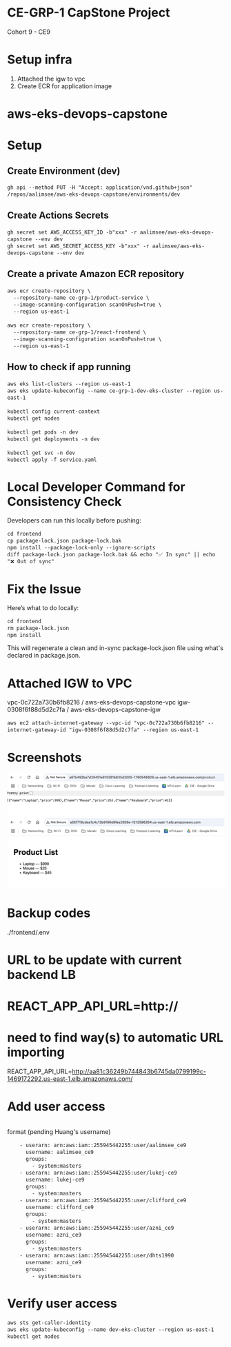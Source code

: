 # CE-GRP-1 CapStone Project
Cohort 9 - CE9

# Setup infra
1. Attached the igw to vpc
2. Create ECR for application image


# aws-eks-devops-capstone

# Setup

## Create Environment (dev)
```
gh api --method PUT -H "Accept: application/vnd.github+json" /repos/aalimsee/aws-eks-devops-capstone/environments/dev
```

## Create Actions Secrets
```
gh secret set AWS_ACCESS_KEY_ID -b"xxx" -r aalimsee/aws-eks-devops-capstone --env dev
gh secret set AWS_SECRET_ACCESS_KEY -b"xxx" -r aalimsee/aws-eks-devops-capstone --env dev
```

## Create a private Amazon ECR repository
```
aws ecr create-repository \
  --repository-name ce-grp-1/product-service \
  --image-scanning-configuration scanOnPush=true \
  --region us-east-1

aws ecr create-repository \
  --repository-name ce-grp-1/react-frontend \
  --image-scanning-configuration scanOnPush=true \
  --region us-east-1  
```

## How to check if app running

```
aws eks list-clusters --region us-east-1
aws eks update-kubeconfig --name ce-grp-1-dev-eks-cluster --region us-east-1

kubectl config current-context
kubectl get nodes

kubectl get pods -n dev
kubectl get deployments -n dev

kubectl get svc -n dev
kubectl apply -f service.yaml

```

# Local Developer Command for Consistency Check
Developers can run this locally before pushing:
```
cd frontend
cp package-lock.json package-lock.bak
npm install --package-lock-only --ignore-scripts
diff package-lock.json package-lock.bak && echo "✅ In sync" || echo "❌ Out of sync"
```

# Fix the Issue
Here’s what to do locally:
```
cd frontend
rm package-lock.json
npm install
```

This will regenerate a clean and in-sync package-lock.json file using what's declared in package.json.

# Attached IGW to VPC
vpc-0c722a730b6fb8216 / aws-eks-devops-capstone-vpc
igw-0308f6f88d5d2c7fa / aws-eks-devops-capstone-igw

```
aws ec2 attach-internet-gateway --vpc-id "vpc-0c722a730b6fb8216" --internet-gateway-id "igw-0308f6f88d5d2c7fa" --region us-east-1
```

# Screenshots
![Backend page](images/product-service.png)
![Frontend page](images/react-frontend.png)



# Backup codes
./frontend/.env

# URL to be update with current backend LB
# REACT_APP_API_URL=http://<your-backend-LB-URL>
# need to find way(s) to automatic URL importing
REACT_APP_API_URL=http://aa81c36249b744843b6745da0799199c-1469172292.us-east-1.elb.amazonaws.com/

# Add user access
```kubectl edit configmap aws-auth -n kube-system
```

format (pending Huang's username)
```  mapUsers: |
    - userarn: arn:aws:iam::255945442255:user/aalimsee_ce9
      username: aalimsee_ce9
      groups:
        - system:masters
    - userarn: arn:aws:iam::255945442255:user/lukej-ce9
      username: lukej-ce9
      groups:
        - system:masters
    - userarn: arn:aws:iam::255945442255:user/clifford_ce9
      username: clifford_ce9
      groups:
        - system:masters
    - userarn: arn:aws:iam::255945442255:user/azni_ce9
      username: azni_ce9
      groups:
        - system:masters
    - userarn: arn:aws:iam::255945442255:user/dhts1990
      username: azni_ce9
      groups:
        - system:masters
```

# Verify user access
```
aws sts get-caller-identity                   
aws eks update-kubeconfig --name dev-eks-cluster --region us-east-1
kubectl get nodes
```